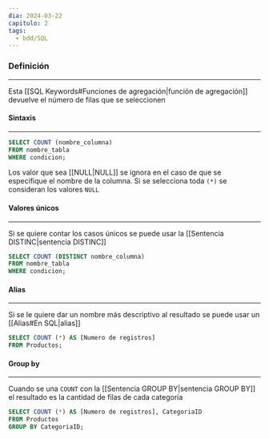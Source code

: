 ```yaml
---
dia: 2024-03-22
capitulo: 2
tags:
  - bdd/SQL
---
```

### Definición
---
Esta [[SQL Keywords#Funciones de agregación|función de agregación]] devuelve el número de filas que se seleccionen

#### Sintaxis
---
```SQL
SELECT COUNT (nombre_columna)
FROM nombre_tabla
WHERE condicion;
```

Los valor que sea [[NULL|NULL]] se ignora en el caso de que se especifique el nombre de la columna. Si se selecciona toda `(*)` se consideran los valores `NULL`

#### Valores únicos
---
Si se quiere contar los casos únicos se puede usar la [[Sentencia DISTINC|sentencia DISTINC]] 

```SQL
SELECT COUNT (DISTINCT nombre_columna)
FROM nombre_tabla
WHERE condicion;
```

#### Alias
---
Si se le quiere dar un nombre más descriptivo al resultado se puede usar un [[Alias#En SQL|alias]] 

```SQL
SELECT COUNT (*) AS [Numero de registros]
FROM Productos;
```

#### Group by
---
Cuando se una `COUNT` con la [[Sentencia GROUP BY|sentencia GROUP BY]] el resultado es la cantidad de filas de cada categoría

```SQL
SELECT COUNT (*) AS [Numero de registros], CategoriaID
FROM Productos
GROUP BY CategoriaID;
```